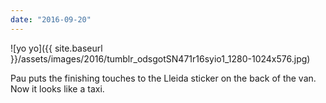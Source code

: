 ```yaml
---
date: "2016-09-20"
---
```


![yo yo]({{ site.baseurl }}/assets/images/2016/tumblr_odsgotSN471r16syio1_1280-1024x576.jpg)

Pau puts the finishing touches to the Lleida sticker on the back of the van. Now it looks like a taxi.
